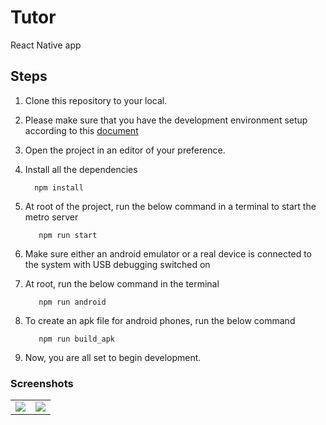 # Tutor

React Native app

## Steps

1. Clone this repository to your local.

2. Please make sure that you have the development environment setup according to this [document](https://reactnative.dev/docs/environment-setup)

3. Open the project in an editor of your preference.

4. Install all the dependencies

    ```
      npm install
    ```
5. At root of the project, run the below command in a terminal to start the metro server

   ```
      npm run start 
    ```

6. Make sure either an android emulator or a real device is connected to the system with USB debugging switched on


7. At root, run the below command in the terminal

   ```
      npm run android 
    ```

8. To create an apk file for android phones, run the below command

   ```
      npm run build_apk 
    ```

9. Now, you are all set to begin development.


### Screenshots

<table>
  <tr>
    <td valign="top"><img src="https://user-images.githubusercontent.com/13186052/87229077-e027d500-c3c2-11ea-9dc9-cbcc20ace6eb.jpg"></td>
    <td valign="top"><img src="https://user-images.githubusercontent.com/13186052/87229092-fd5ca380-c3c2-11ea-9aad-19161018e9ce.jpg"></td>
  </tr>
 </table>
